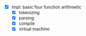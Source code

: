 - [x] Impl: basic four function arithmetic
  - [x] tokenizing
  - [x] parsing
  - [x] compile
  - [x] virtual machine